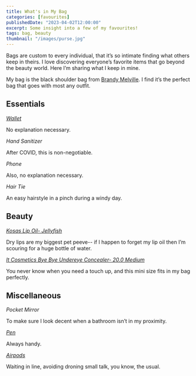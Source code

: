 ```yaml
---
title: What's in My Bag
categories: [favourites]
publishedDate: "2023-04-02T12:00:00"
excerpt: Some insight into a few of my favourites!
tags: bag, beauty
thumbnail: "/images/purse.jpg"
---
```


Bags are custom to every individual, that it’s so intimate finding what others keep in theirs. I love discovering everyone’s favorite items that go beyond the beauty world. Here I’m sharing what I keep in mine.

My bag is the black shoulder bag from [Brandy Melville](https://us.brandymelville.com/products/mini-faux-leather-purse). I find it’s the perfect bag that goes with most any outfit.

## Essentials

_[Wallet](https://www.clutchhealdsburg.com/products/lodis-card-holder)_

No explanation necessary.

_Hand Sanitizer_

After COVID, this is non-negotiable.

_Phone_

Also, no explanation necessary.

_Hair Tie_

An easy hairstyle in a pinch during a windy day.

## Beauty

_[Kosas Lip Oil- Jellyfish](https://www.sephora.com/ca/en/product/lip-oil-P451920?skuId=2297505&icid2=products%20grid:p451920:product)_

Dry lips are my biggest pet peeve-- if I happen to forget my lip oil then I’m scouring for a huge bottle of water.

_[It Cosmetics Bye Bye Undereye Concealer- 20.0 Medium](https://www.sephora.com/ca/en/product/bye-bye-under-eye-full-coverage-anti-aging-waterproof-concealer-mini-P446901?skuId=2224053&icid2=products%20grid:p446901:product)_

You never know when you need a touch up, and this mini size fits in my bag perfectly.

## Miscellaneous

_Pocket Mirror_

To make sure I look decent when a bathroom isn’t in my proximity.

_[Pen](https://muji.ca/collections/pens-pencils/products/wooden-mechanical-pen)_

Always handy.

_[Airpods](https://www.apple.com/ca/shop/product/MQD83AM/A/airpods-pro?fnode=d2ddc7a306450c651694de68e41b0f1c1dffccb745f654d8d535650ff7f7c71a457bbb562dde5e23986a0a11e4fc0bea25adbe2cdd27b81d8dadefd6a4e1fa3669f99b628632e4f0db42987cb5c33ba2fe1652d961dcd34b2ceda4963c9a00d3b2ad6fd170e1390ee67425157153953341deb2d2ca6a095562544bd7a60e196f&fs=f%3Dapple-overear-sport%26fh%3D47d1%252B3214%252B45aa%252B45ab)_

Waiting in line, avoiding droning small talk, you know, the usual.
